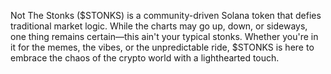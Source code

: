 Not The Stonks ($STONKS) is a community-driven Solana token that defies traditional market logic. While the charts may go up, down, or sideways, one thing remains certain—this ain't your typical stonks. Whether you're in it for the memes, the vibes, or the unpredictable ride, $STONKS is here to embrace the chaos of the crypto world with a lighthearted touch.
